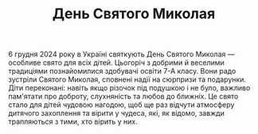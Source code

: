 ﻿---
title: День Святого Миколая
---

6 грудня 2024 року в Україні святкують День Святого Миколая — особливе свято для всіх дітей. Цьогоріч з добрими й веселими традиціями познайомилися здобувачі освіти 7-А класу. Вони радо зустріли Святого Миколая, сповнені надії на сюрпризи та подарунки. Діти переконані: навіть якщо різочок під подушкою і не було, важливо пам'ятати про доброту, слухняність та любов до ближніх. Це свято стало для дітей чудовою нагодою, щоб ще раз відчути атмосферу дитячого захоплення та вірити у чудеса, які, як відомо, завжди трапляються з тими, хто вірить у них.

<slideshow />
